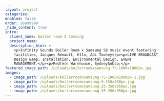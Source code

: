 ```yaml
---
layout: project
categories:
enabled: false
order: 99999999
_hide_content: true
intro:
  client_name: boiler room X samsung
  project_name:
  description_html: >-
    <p>Infinity Sounds Boiler Room x Samsung S8 music event featuring flight
    facilities, Jacques Renault, Kllo, Adi Toohey</p><p>LIVE BROADCAST, Lighting
    Design &amp; Installation, Environmental Design, EVENT
    MANAGEMENT.</p><p>Redfern Warehouse, Sydney&nbsp;</p>
featured_image_path: /uploads/boilerroomxsamsung-75-1000x1000px.jpg
images:
  - image_path: /uploads/boilerroomxsamsung-75-1000x1000px-1.jpg
  - image_path: /uploads/boilerroomxsamsung-9-350x350px.jpg
  - image_path: /uploads/boilerroomxsamsung-25-350x350px.jpg
  - image_path: /uploads/boilerroomxsamsung-35-350x350px.jpg
---
```

